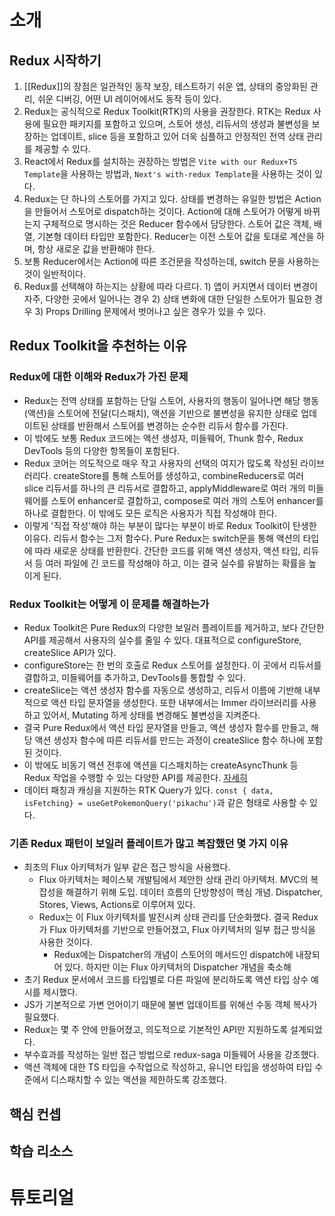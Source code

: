 # 소개
## Redux 시작하기
1. [[Redux]]의 장점은 일관적인 동작 보장, 테스트하기 쉬운 앱, 상태의 중앙화된 관리, 쉬운 디버깅, 어떤 UI 레이어에서도 동작 등이 있다.
2. Redux는 공식적으로 Redux Toolkit(RTK)의 사용을 권장한다. RTK는 Redux 사용에 필요한 패키지를 포함하고 있으며, 스토어 생성, 리듀서의 생성과 불변성을 보장하는 업데이트, slice 등을 포함하고 있어 더욱 심플하고 안정적인 전역 상태 관리를 제공할 수 있다.
3. React에서 Redux를 설치하는 권장하는 방법은 `Vite with our Redux+TS Template`을 사용하는 방법과, `Next's with-redux Template`을 사용하는 것이 있다.
4. Redux는 단 하나의 스토어를 가지고 있다. 상태를 변경하는 유일한 방법은 Action을 만들어서 스토어로 dispatch하는 것이다. Action에 대해 스토어가 어떻게 바뀌는지 구체적으로 명시하는 것은 Reducer 함수에서 담당한다. 스토어 값은 객체, 배열, 기본형 데이터 타입만 포함한다. Reducer는 이전 스토어 값을 토대로 계산을 하며, 항상 새로운 값을 반환해야 한다.
5. 보통 Reducer에서는 Action에 따른 조건문을 작성하는데, switch 문을 사용하는 것이 일반적이다.
6. Redux를 선택해야 하는지는 상황에 따라 다르다. 1) 앱이 커지면서 데이터 변경이 자주, 다양한 곳에서 일어나는 경우 2) 상태 변화에 대한 단일한 스토어가 필요한 경우 3) Props Drilling 문제에서 벗어나고 싶은 경우가 있을 수 있다.
## Redux Toolkit을 추천하는 이유
### Redux에 대한 이해와 Redux가 가진 문제
- Redux는 전역 상태를 포함하는 단일 스토어, 사용자의 행동이 일어나면 해당 행동(액션)을 스토어에 전달(디스패치), 액션을 기반으로 불변성을 유지한 상태로 업데이트된 상태를 반환해서 스토어를 변경하는 순수한 리듀서 함수를 가진다.
- 이 밖에도 보통 Redux 코드에는 액션 생성자, 미들웨어, Thunk 함수, Redux DevTools 등의 다양한 항목들이 포함된다.
- Redux 코어는 의도적으로 매우 작고 사용자의 선택의 여지가 많도록 작성된 라이브러리다. createStore를 통해 스토어를 생성하고, combineReducers로 여러 slice 리듀서를 하나의 큰 리듀서로 결합하고, applyMiddleware로 여러 개의 미들웨어를 스토어 enhancer로 결합하고, compose로 여러 개의 스토어 enhancer를 하나로 결합한다. 이 밖에도 모든 로직은 사용자가 직접 작성해야 한다.
- 이렇게 '직접 작성'해야 하는 부분이 많다는 부분이 바로 Redux Toolkit이 탄생한 이유다. 리듀서 함수는 그저 함수다. Pure Redux는 switch문을 통해 액션의 타입에 따라 새로운 상태를 반환한다. 간단한 코드를 위해 액션 생성자, 액션 타입, 리듀서 등 여러 파일에 긴 코드를 작성해야 하고, 이는 결국 실수를 유발하는 확률을 높이게 된다.
### Redux Toolkit는 어떻게 이 문제를 해결하는가
- Redux Toolkit은 Pure Redux의 다양한 보일러 플레이트를 제거하고, 보다 간단한 API를 제공해서 사용자의 실수를 줄일 수 있다. 대표적으로 configureStore, createSlice API가 있다.
- configureStore는 한 번의 호출로 Redux 스토어를 설정한다. 이 곳에서 리듀서를 결합하고, 미들웨어를 추가하고, DevTools를 통합할 수 있다.
- createSlice는 액션 생성자 함수를 자동으로 생성하고, 리듀서 이름에 기반해 내부적으로 액션 타입 문자열을 생성한다. 또한 내부에서는 Immer 라이브러리를 사용하고 있어서, Mutating 하게 상태를 변경해도 불변성을 지켜준다.
- 결국 Pure Redux에서 액션 타입 문자열을 만들고, 액션 생성자 함수를 만들고, 해당 액션 생성자 함수에 따른 리듀서를 만드는 과정이 createSlice 함수 하나에 포함된 것이다. 
- 이 밖에도 비동기 액션 전후에 액션을 디스패치하는 createAsyncThunk 등 Redux 작업을 수행할 수 있는 다양한 API를 제공한다. [자세히](https://ko.redux.js.org/introduction/why-rtk-is-redux-today/#redux-toolkit%EC%9D%80-%EB%AC%B4%EC%96%BC-%ED%95%98%EB%82%98%EC%9A%94)
- 데이터 패칭과 캐싱을 지원하는 RTK Query가 있다. `const { data, isFetching} = useGetPokemonQuery('pikachu')`과 같은 형태로 사용할 수 있다.
### 기존 Redux 패턴이 보일러 플레이트가 많고 복잡했던 몇 가지 이유
- 최초의 Flux 아키텍처가 일부 같은 접근 방식을 사용했다.
	- Flux 아키텍처는 페이스북 개발팀에서 제안한 상태 관리 아키텍처. MVC의 복잡성을 해결하기 위해 도입. 데이터 흐름의 단방향성이 핵심 개념. Dispatcher, Stores, Views, Actions로 이루어져 있다.
	- Redux는 이 Flux 아키텍처를 발전시켜 상태 관리를 단순화했다. 결국 Redux가 Flux 아키텍처를 기반으로 만들어졌고, Flux 아키텍처의 일부 접근 방식을 사용한 것이다.
		- Redux에는 Dispatcher의 개념이 스토어의 메서드인 dispatch에 내장되어 있다. 하지만 이는 Flux 아키텍처의 Dispatcher 개념을 축소해 
- 초기 Redux 문서에서 코드를 타입별로 다른 파일에 분리하도록 액션 타입 상수 예시를 제시했다.
- JS가 기본적으로 가변 언어이기 때문에 불변 업데이트를 위해선 수동 객체 복사가 필요했다.
- Redux는 몇 주 안에 만들어졌고, 의도적으로 기본적인 API만 지원하도록 설계되었다.
- 부수효과를 작성하는 일반 접근 방법으로 redux-saga 미들웨어 사용을 강조했다.
- 액션 객체에 대한 TS 타입을 수작업으로 작성하고, 유니언 타입을 생성하여 타입 수준에서 디스패치할 수 있는 액션을 제한하도록 강조했다.
## 핵심 컨셉
## 학습 리소스
# 튜토리얼
